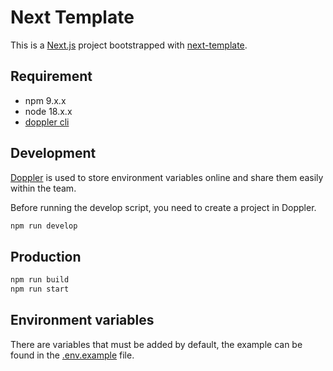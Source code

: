 # Next Template

This is a [Next.js](https://nextjs.org/) project bootstrapped with [next-template](https://github.com/blacksmithstudio/next-template).

## Requirement

- npm 9.x.x
- node 18.x.x
- [doppler cli](https://doppler.com/)

## Development

[Doppler](https://doppler.com/) is used to store environment variables online and share them easily within the team.

Before running the develop script, you need to create a project in Doppler.

```sh
npm run develop
```

## Production

```sh
npm run build
npm run start
```

## Environment variables

There are variables that must be added by default, the example can be found in the [.env.example](.env.example) file.
